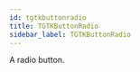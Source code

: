 ```yaml
---
id: tgtkbuttonradio
title: TGTKButtonRadio
sidebar_label: TGTKButtonRadio
---
```


A radio button.


